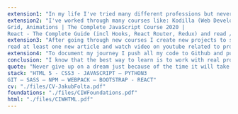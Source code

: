 ```yaml
---
extension1: "In my life I've tried many different professions but never really loved what I was doing. Fortunately, in August 2018 I became interested in programming. From that moment on I started my journey with my new"
extension2: "I've worked through many courses like: Kodilla (Web Developer Bootcamp) | Advanced CSS and Sass: Flexbox,
Grid, Animations | The Complete JavaScript Course 2020 |
React - The Complete Guide (incl Hooks, React Router, Redux) and read / watch countless articles and youtube tutorials about Front-end Development. I obtained CIW Web Foundations Associate | CIW Advanced HTML5 and CSS3 Specialist and CIW JavaScript Specialist certificates."
extension3: "After going through new courses I create new projects to solidify my knowledge and get experience. My daily habit is to
read at least one new article and watch video on youtube related to programming."
extension4: "To document my journey I push all my code to Github and publish posts on Instagram."
conclusion: "I know that the best way to learn is to work with real projects in a team. So my goal for now, is to get a Junior position job so I could learn even more and faster from my colleagues."
quote: "Never give up on a dream just because of the time it will take to accomplish it. The time will pass anyway."
stack: "HTML 5 - CSS3 - JAVASCRIPT – PYTHON3
GIT – SASS – NPM – WEBPACK – BOOTSTRAP - REACT"
cv: "./files/CV-JakubFolta.pdf"
foundations: "./files/CIWFoundations.pdf"
html: "./files/CIWHTML.pdf"
---
```


